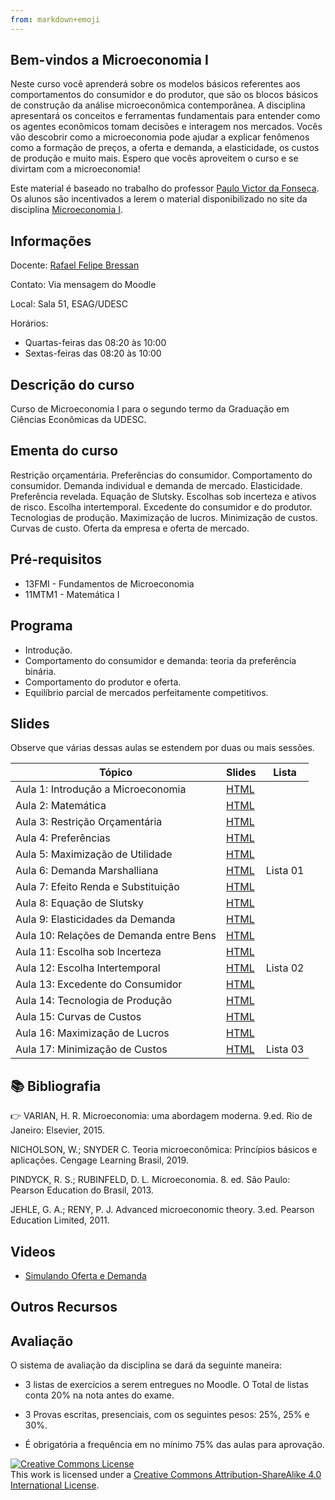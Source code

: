 ```yaml
---
from: markdown+emoji
---
```

## Bem-vindos a Microeconomia I

Neste curso você aprenderá sobre os modelos básicos referentes aos comportamentos do consumidor e do produtor, que são os blocos básicos de construção da análise microeconômica contemporânea. A disciplina apresentará os conceitos e ferramentas fundamentais para entender como os agentes econômicos tomam decisões e interagem nos mercados. Vocês vão descobrir como a microeconomia pode ajudar a explicar fenômenos como a formação de preços, a oferta e demanda, a elasticidade, os custos de produção e muito mais. Espero que vocês aproveitem o curso e se divirtam com a microeconomia!

Este material é baseado no trabalho do professor [Paulo Victor da Fonseca](https://pvfonseca.github.io). Os alunos são incentivados a lerem o material disponibilizado no site da disciplina [Microeconomia I](https://pvfonseca.github.io/teaching/micro/).


## Informações

Docente: <a href="https://rafaelbressan.netlify.app"> Rafael Felipe Bressan </a>

Contato: Via mensagem do Moodle

Local: Sala 51, ESAG/UDESC

Horários:

* Quartas-feiras das 08:20 às 10:00
* Sextas-feiras das 08:20 às 10:00
 
## Descrição do curso

Curso de Microeconomia I para o segundo termo da Graduação em Ciências Econômicas da UDESC.

## Ementa do curso

Restrição orçamentária. Preferências do consumidor. Comportamento do consumidor. Demanda individual e demanda de mercado. Elasticidade. Preferência revelada. Equação de Slutsky. Escolhas sob incerteza e ativos de risco. Escolha intertemporal. Excedente do consumidor e do produtor. Tecnologias de produção. Maximização de lucros. Minimização de custos. Curvas de custo. Oferta da empresa e oferta de mercado.</p>

## Pré-requisitos

* 13FMI - Fundamentos de Microeconomia
* 11MTM1 - Matemática I

## Programa

* Introdução.
* Comportamento do consumidor e demanda: teoria da preferência binária.
* Comportamento do produtor e oferta.
* Equilíbrio parcial de mercados perfeitamente competitivos.

## Slides

Observe que várias dessas aulas se estendem por duas ou mais sessões.

| Tópico                                                   | Slides                                                                                                              | Lista                                                                                                   |
|----------------------------------------------------------|---------------------------------------------------------------------------------------------------------------------|---------------------------------------------------------------------------------------------------------|
| Aula 1: Introdução a Microeconomia | [HTML](https://raw.githack.com/rfbressan/micro1/master/src/slides/Aula01-Introducao.html)   | |
| Aula 2: Matemática | [HTML](https://raw.githack.com/rfbressan/micro1/master/src/slides/Aula02-matematica.html) | |
| Aula 3: Restrição Orçamentária | [HTML](https://raw.githack.com/rfbressan/micro1/master/src/slides/Aula03-RestricaoOrcamentaria.html) | |
| Aula 4: Preferências | [HTML](https://raw.githack.com/rfbressan/micro1/master/src/slides/Aula04-Preferencias.html) | |
| Aula 5: Maximização de Utilidade | [HTML](https://raw.githack.com/rfbressan/micro1/master/src/slides/Aula05-maximizacao-utilidade.html) | |
| Aula 6: Demanda Marshalliana | [HTML](https://raw.githack.com/rfbressan/micro1/master/src/slides/Aula06-demanda-marshalliana.html) | Lista 01|
| Aula 7: Efeito Renda e Substituição | [HTML](https://raw.githack.com/rfbressan/micro1/master/src/slides/Aula07-Efeito-Renda.html) | |
| Aula 8: Equação de Slutsky | [HTML](https://raw.githack.com/rfbressan/micro1/master/src/slides/Aula08-Slutsky.html) | |
| Aula 9: Elasticidades da Demanda | [HTML](https://raw.githack.com/rfbressan/micro1/master/src/slides/Aula09-Elasticidade-Demanda.html) | |
| Aula 10: Relações de Demanda entre Bens | [HTML](https://raw.githack.com/rfbressan/micro1/master/src/slides/Aula10-Relacoes-Demanda.html) | |
| Aula 11: Escolha sob Incerteza | [HTML](https://raw.githack.com/rfbressan/micro1/master/src/slides/Aula11-Incerteza.html) | |
| Aula 12: Escolha Intertemporal | [HTML](https://raw.githack.com/rfbressan/micro1/master/src/slides/Aula12-Intertemporal.html) | Lista 02 |
| Aula 13: Excedente do Consumidor | [HTML](https://raw.githack.com/rfbressan/micro1/master/src/slides/Aula13-Excedente.html) | |
| Aula 14: Tecnologia de Produção | [HTML](https://raw.githack.com/rfbressan/micro1/master/src/slides/Aula14-Tecnologia.html) | |
| Aula 15: Curvas de Custos | [HTML](https://raw.githack.com/rfbressan/micro1/master/src/slides/Aula15-Custos.html) | |
| Aula 16: Maximização de Lucros | [HTML](https://raw.githack.com/rfbressan/micro1/master/src/slides/Aula16-Maximizacao-Lucros.html) | |
| Aula 17: Minimização de Custos | [HTML](https://raw.githack.com/rfbressan/micro1/master/src/slides/Aula17-Minimizacao-Custos.html) | Lista 03 |



## :books: Bibliografia 

👉 VARIAN, H. R. Microeconomia: uma abordagem moderna. 9.ed. Rio de Janeiro: Elsevier, 2015.

NICHOLSON, W.; SNYDER C. Teoria microeconômica: Princípios básicos e aplicações. Cengage Learning Brasil, 2019.

PINDYCK, R. S.; RUBINFELD, D. L. Microeconomia. 8. ed. São Paulo: Pearson Education do Brasil, 2013.

JEHLE, G. A.; RENY, P. J. Advanced microeconomic theory. 3.ed. Pearson Education Limited, 2011.



## Videos

- [Simulando Oferta e Demanda](https://www.youtube.com/watch?v=PNtKXWNKGN8&list=FLVIGhwoNuZMQ2AhkfKZfJWg&index=1)

## Outros Recursos



## Avaliação

O sistema de avaliação da disciplina se dará da seguinte maneira:

- 3 listas de exercícios a serem entregues no Moodle. O Total de listas conta 20% na nota antes do exame.

- 3 Provas escritas, presenciais, com os seguintes pesos: 25%, 25% e 30%.

- É obrigatória a frequência em no mínimo 75% das aulas para aprovação.


<a rel="license" href="http://creativecommons.org/licenses/by-sa/4.0/"><img alt="Creative Commons License" style="border-width:0" src="https://i.creativecommons.org/l/by-sa/4.0/88x31.png" /></a><br />This work is licensed under a <a rel="license" href="http://creativecommons.org/licenses/by-sa/4.0/">Creative Commons Attribution-ShareAlike 4.0 International License</a>.

